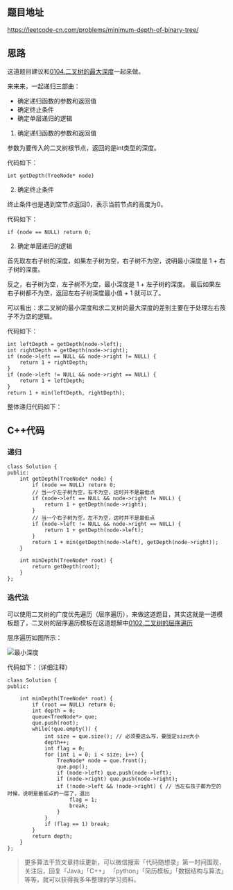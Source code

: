 
## 题目地址 
https://leetcode-cn.com/problems/minimum-depth-of-binary-tree/

## 思路 

这道题目建议和[0104.二叉树的最大深度](https://github.com/youngyangyang04/leetcode/blob/master/problems/0104.二叉树的最大深度.md)一起来做。

来来来，一起递归三部曲：

* 确定递归函数的参数和返回值
* 确定终止条件 
* 确定单层递归的逻辑 


1. 确定递归函数的参数和返回值

参数为要传入的二叉树根节点，返回的是int类型的深度。

代码如下：

```
int getDepth(TreeNode* node)
```

2. 确定终止条件 

终止条件也是遇到空节点返回0，表示当前节点的高度为0。 

代码如下：

```
if (node == NULL) return 0;
```


2. 确定单层递归的逻辑 

首先取左右子树的深度，如果左子树为空，右子树不为空，说明最小深度是 1 + 右子树的深度。

反之，右子树为空，左子树不为空，最小深度是 1 + 左子树的深度。 最后如果左右子树都不为空，返回左右子树深度最小值 + 1 就可以了。

可以看出：求二叉树的最小深度和求二叉树的最大深度的差别主要在于处理左右孩子不为空的逻辑。 

代码如下：

```
int leftDepth = getDepth(node->left);
int rightDepth = getDepth(node->right);
if (node->left == NULL && node->right != NULL) { 
    return 1 + rightDepth;
}   
if (node->left != NULL && node->right == NULL) { 
    return 1 + leftDepth;
}
return 1 + min(leftDepth, rightDepth);
```

整体递归代码如下：

## C++代码

### 递归
```
class Solution {
public:
    int getDepth(TreeNode* node) {
        if (node == NULL) return 0;
        // 当一个左子树为空，右不为空，这时并不是最低点
        if (node->left == NULL && node->right != NULL) {
            return 1 + getDepth(node->right);
        }
        // 当一个右子树为空，左不为空，这时并不是最低点
        if (node->left != NULL && node->right == NULL) {
            return 1 + getDepth(node->left);
        }
        return 1 + min(getDepth(node->left), getDepth(node->right));
    }

    int minDepth(TreeNode* root) {
        return getDepth(root);
    }
};
```

### 迭代法

可以使用二叉树的广度优先遍历（层序遍历），来做这道题目，其实这就是一道模板题了，二叉树的层序遍历模板在这道题解中[0102.二叉树的层序遍历](https://github.com/youngyangyang04/leetcode/blob/master/problems/0102.二叉树的层序遍历.md)

层序遍历如图所示：

![最小深度](https://img-blog.csdnimg.cn/20200811194719677.png)

代码如下：（详细注释）
```
class Solution {
public:

    int minDepth(TreeNode* root) {
        if (root == NULL) return 0;
        int depth = 0;
        queue<TreeNode*> que;
        que.push(root);
        while(!que.empty()) {
            int size = que.size(); // 必须要这么写，要固定size大小
            depth++;
            int flag = 0;
            for (int i = 0; i < size; i++) {
                TreeNode* node = que.front();
                que.pop();
                if (node->left) que.push(node->left);
                if (node->right) que.push(node->right);
                if (!node->left && !node->right) { // 当左右孩子都为空的时候，说明是最低点的一层了，退出
                    flag = 1;
                    break;
                }
            }
            if (flag == 1) break;
        }
        return depth;
    }
};
```

> 更多算法干货文章持续更新，可以微信搜索「代码随想录」第一时间围观，关注后，回复「Java」「C++」 「python」「简历模板」「数据结构与算法」等等，就可以获得我多年整理的学习资料。
